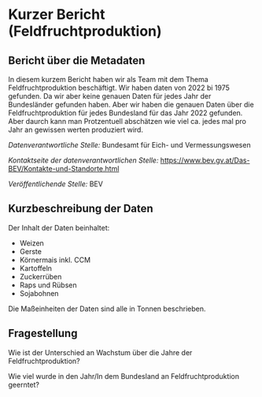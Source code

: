 # Kurzer Bericht (Feldfruchtproduktion)

## Bericht über die Metadaten
In diesem kurzem Bericht haben wir als Team mit dem Thema Feldfruchtproduktion beschäftigt. Wir haben daten von 2022 bi 1975 gefunden. Da wir aber keine genauen Daten für jedes Jahr der Bundesländer gefunden haben. Aber wir haben die genauen Daten über die Feldfruchtproduktion für jedes Bundesland für das Jahr 2022 gefunden. Aber daurch kann man Protzentuell abschätzen wie viel ca. jedes mal pro Jahr an gewissen werten produziert wird. 

*Datenverantwortliche Stelle:* Bundesamt für Eich- und Vermessungswesen

*Kontaktseite der datenverantwortlichen Stelle:* https://www.bev.gv.at/Das-BEV/Kontakte-und-Standorte.html

*Veröffentlichende Stelle:* BEV


## Kurzbeschreibung der Daten
Der Inhalt der Daten beinhaltet: 
+ Weizen
+ Gerste
+ Körnermais inkl. CCM
+ Kartoffeln
+ Zuckerrüben
+ Raps und Rübsen
+ Sojabohnen

Die Maßeinheiten der Daten sind alle in Tonnen beschrieben. 

## Fragestellung
Wie ist der Unterschied an Wachstum über die Jahre der Feldfruchtproduktion?

Wie viel wurde in den Jahr/In dem Bundesland an Feldfruchtproduktion geerntet?
